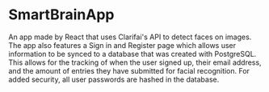 # SmartBrainApp
An app made by React that uses Clarifai's API to detect faces on images.  The app also features a Sign in and Register page which allows user information to be synced to a database that was created with PostgreSQL. This allows for the tracking of when the user signed up, their email address, and the amount of entries they have submitted for facial recognition. For added security, all user passwords are hashed in the database.
